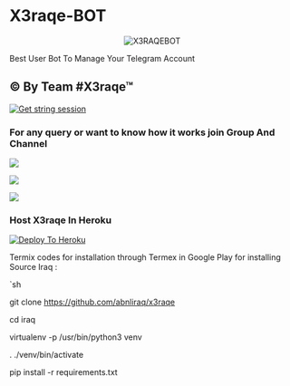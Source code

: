 # X3raqe-BOT

<p align="center">

<img src="https://telegra.ph/file/577a55fac79fa907d468d.jpg" alt="X3RAQEBOT">

Best User Bot To Manage Your Telegram Account 
## © By Team #X3raqe™
[![Get string session](https://repl.it/badge/github/sandy1709/sandeep1709)](https://generatestringsession.sandeep1709.repl.run/)
### For any query or want to know how it works join Group And Channel 

<a href="https://t.me/X3raqe"><img src="https://img.shields.io/badge/Join-Telegram%20Channel-red.svg?logo=Telegram"></a>

<a href="https://t.me/X3raqe"><img src="https://img.shields.io/badge/Join-Telegram%20Group-blue.svg?logo=telegram"></a>

<a href="https://youtu.be/HKLtmbiF"><img src="https://img.shields.io/badge/How%20To-Deploy-red.svg?logo=Youtube"></a>

### Host X3raqe In Heroku

 

[![Deploy To Heroku](https://www.herokucdn.com/deploy/button.svg)](https://heroku.com/deploy?template=https://github.com/abnliraq/x3raqe )

Termix codes for installation through Termex in Google Play for installing Source Iraq  :

`sh

git clone https://github.com/abnliraq/x3raqe

cd iraq

virtualenv -p /usr/bin/python3 venv

. ./venv/bin/activate

pip install -r requirements.txt
